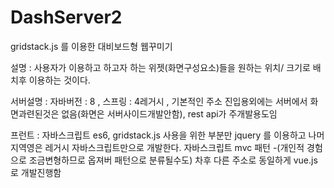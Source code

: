 # DashServer2
gridstack.js 를 이용한 대비보드형 웹꾸미기

설명 : 사용자가 이용하고 하고자 하는 위젯(화면구성요소)들을 원하는 위치/ 크기로 배치후 이용하는 것이다.

서버설명 : 자바버전 : 8 ,  스프링 : 4레거시 , 기본적인 주소 진입용외에는 서버에서 화면과련된것은 없음(화면은 서버사이드개발안함), rest api가 주개발용도임

프런트 : 자바스크립트 es6, gridstack.js 사용을 위한 부분만 jquery 를 이용하고 나머지역영은 레거시 자바스크립트만으로 개발한다. 
        자바스크립트 mvc 패턴 -(개인적 경험으로 조금변형하므로 옵져버 패턴으로 분류될수도)
        차후 다른 주소로 동일하게 vue.js 로 개발진행함
